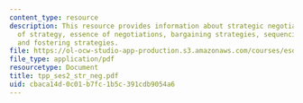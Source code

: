 ```yaml
---
content_type: resource
description: This resource provides information about strategic negotiations, essence
  of strategy, essence of negotiations, bargaining strategies, sequencing forcing
  and fostering strategies.
file: https://ol-ocw-studio-app-production.s3.amazonaws.com/courses/esd-933-technology-policy-negotiations-and-dispute-resolution-spring-2005/cbaca14d0c01b7fc1b5c391cdb9054a6_tpp_ses2_str_neg.pdf
file_type: application/pdf
resourcetype: Document
title: tpp_ses2_str_neg.pdf
uid: cbaca14d-0c01-b7fc-1b5c-391cdb9054a6
---
```

